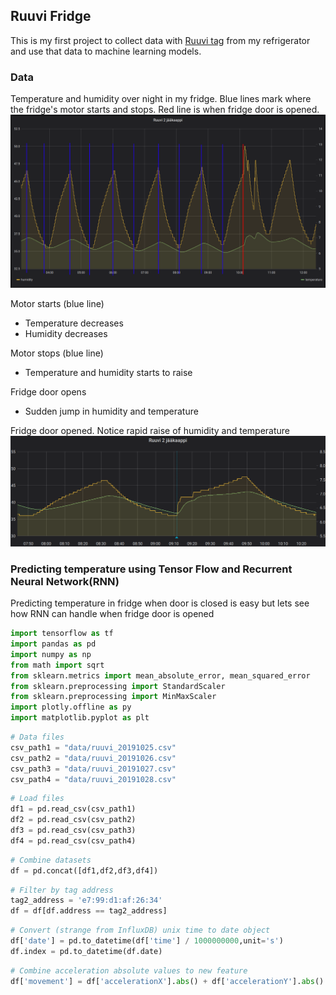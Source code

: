 ## Ruuvi Fridge

This is my first project to collect data with [Ruuvi tag](https://ruuvi.com/) from my refrigerator and use that data to machine learning models. 

### Data
Temperature and humidity over night in my fridge. Blue lines mark where the fridge's motor starts and stops. Red line is when fridge door is opened.
![Image](https://github.com/kilkki/ruuvi-fridge/blob/master/graph1.png "Normal loop")

Motor starts (blue line)
* Temperature decreases
* Humidity decreases

Motor stops (blue line)
* Temperature and humidity starts to raise

Fridge door opens
* Sudden jump in humidity and temperature


Fridge door opened. Notice rapid raise of humidity and temperature
![Image](https://github.com/kilkki/ruuvi-fridge/blob/master/Screenshot_2019-11-01%20Ruuvi%20tagit%20-%20door_open.png "Door open")

### Predicting temperature using Tensor Flow and Recurrent Neural Network(RNN)
Predicting temperature in fridge when door is closed is easy but lets see how RNN can handle when fridge door is opened

 
```python
import tensorflow as tf
import pandas as pd
import numpy as np
from math import sqrt
from sklearn.metrics import mean_absolute_error, mean_squared_error
from sklearn.preprocessing import StandardScaler
from sklearn.preprocessing import MinMaxScaler
import plotly.offline as py
import matplotlib.pyplot as plt
```

```python
# Data files
csv_path1 = "data/ruuvi_20191025.csv"
csv_path2 = "data/ruuvi_20191026.csv"
csv_path3 = "data/ruuvi_20191027.csv"
csv_path4 = "data/ruuvi_20191028.csv"
```

```python
# Load files
df1 = pd.read_csv(csv_path1)
df2 = pd.read_csv(csv_path2)
df3 = pd.read_csv(csv_path3)
df4 = pd.read_csv(csv_path4)
```

```python
# Combine datasets
df = pd.concat([df1,df2,df3,df4])
```

```python
# Filter by tag address
tag2_address = 'e7:99:d1:af:26:34'
df = df[df.address == tag2_address]
```

```python
# Convert (strange from InfluxDB) unix time to date object
df['date'] = pd.to_datetime(df['time'] / 1000000000,unit='s')
df.index = pd.to_datetime(df.date)
```

```python
# Combine acceleration absolute values to new feature
df['movement'] = df['accelerationX'].abs() + df['accelerationY'].abs() + df['accelerationZ'].abs()
```
